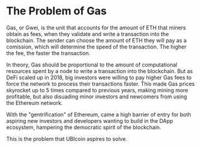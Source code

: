 # The Problem of Gas 

Gas, or Gwei, is the unit that accounts for the amount of ETH that miners obtain as fees, when they validate and write a transaction into the blockchain. The sender can choose the amount of ETH they will pay as a comission, which will determine the speed of the transaction. The higher the fee, the faster the transaction. 

In theory, Gas should be proportional to the amount of computational resources spent by a node to write a transaction into the blockchain. But as DeFi scaled up in 2018, big investors were willing to pay higher Gas fees to force the network to process their transactions faster. This made Gas prices skyrocket up to 5 times compared to previous years, making mining more profitable, but also disuading minor investors and newcomers from using the Ethereum network. 

With the "gentrification" of Ethereum, came a high barrier of entry for both aspiring new investors and developers wanting to build in the DApp ecosystem, hampering the democratic spirit of the blockchain. 

This is the problem that UBIcoin aspires to solve.

